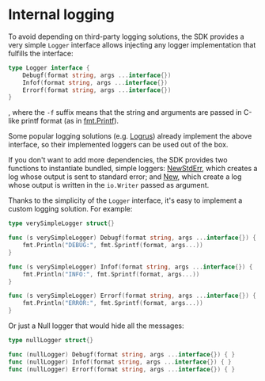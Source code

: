 # Internal logging

To avoid depending on third-party logging solutions, the SDK provides a very simple `Logger` interface allows injecting
any logger implementation that fulfills the interface:

```go
type Logger interface {
	Debugf(format string, args ...interface{})
	Infof(format string, args ...interface{})
	Errorf(format string, args ...interface{})
}
```

, where the `-f` suffix means that the string and arguments are passed in C-like printf format
(as in [fmt.Printf](https://godoc.org/fmt#Printf)).

Some popular logging solutions (e.g. [Logrus](https://github.com/sirupsen/logrus)) already implement the above interface,
so their implemented loggers can be used out of the box.

If you don't want to add more dependencies, the SDK provides two functions to instantiate bundled, simple loggers:
[NewStdErr](https://godoc.org/github.com/newrelic/infra-integrations-sdk/log#New), which creates a log whose output
is sent to standard error; and [New](https://godoc.org/github.com/newrelic/infra-integrations-sdk/log#New), which create
a log whose output is written in the `io.Writer` passed as argument.

Thanks to the simplicity of the `Logger` interface, it's easy to implement a custom logging solution. For example:

```go
type verySimpleLogger struct{}

func (s verySimpleLogger) Debugf(format string, args ...interface{}) {
	fmt.Println("DEBUG:", fmt.Sprintf(format, args...))
}

func (s verySimpleLogger) Infof(format string, args ...interface{}) {
	fmt.Println("INFO:", fmt.Sprintf(format, args...))
}

func (s verySimpleLogger) Errorf(format string, args ...interface{}) {
	fmt.Println("ERROR:", fmt.Sprintf(format, args...))
}
```

Or just a Null logger that would hide all the messages:

```go
type nullLogger struct{}

func (nullLogger) Debugf(format string, args ...interface{}) { }
func (nullLogger) Infof(format string, args ...interface{}) { }
func (nullLogger) Errorf(format string, args ...interface{}) { }
```
